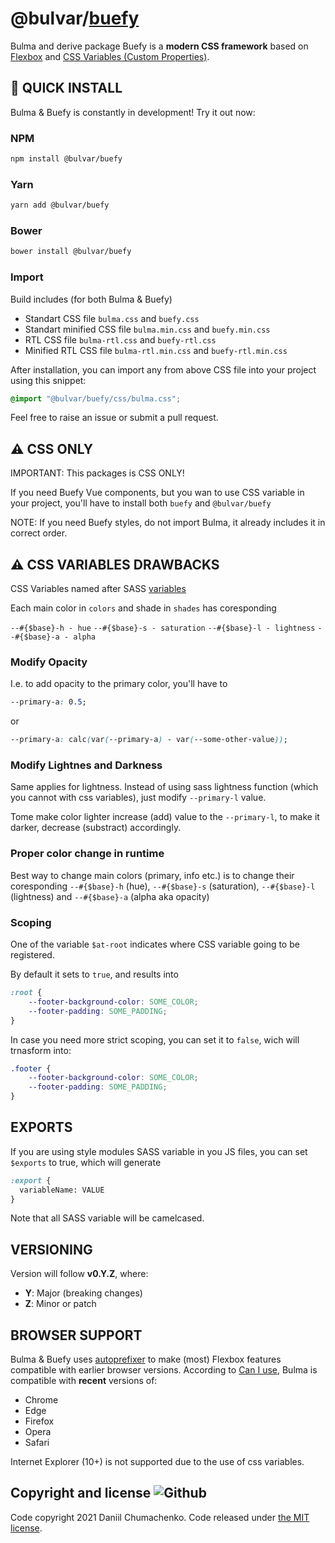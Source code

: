 # @bulvar/[buefy](https://buefy.org)

Bulma and derive package Buefy is a **modern CSS framework** based on [Flexbox](https://developer.mozilla.org/en-US/docs/Web/CSS/CSS_Flexible_Box_Layout/Using_CSS_flexible_boxes) and [CSS Variables (Custom Properties)](https://developer.mozilla.org/en-US/docs/Web/CSS/Using_CSS_custom_properties).

## 🚀 QUICK INSTALL

Bulma & Buefy is constantly in development! Try it out now:

### NPM

```sh
npm install @bulvar/buefy
```

### Yarn

```sh
yarn add @bulvar/buefy
```

### Bower

```sh
bower install @bulvar/buefy
```

### Import

Build includes (for both Bulma & Buefy)

-   Standart CSS file `bulma.css` and `buefy.css`
-   Standart minified CSS file `bulma.min.css` and `buefy.min.css`
-   RTL CSS file `bulma-rtl.css` and `buefy-rtl.css`
-   Minified RTL CSS file `bulma-rtl.min.css` and `buefy-rtl.min.css`

After installation, you can import any from above CSS file into your project using this snippet:

```css
@import "@bulvar/buefy/css/bulma.css";
```

Feel free to raise an issue or submit a pull request.

## ⚠️ CSS ONLY

IMPORTANT: This packages is CSS ONLY!

If you need Buefy Vue components, but you wan to use CSS variable in your project, you'll have to install both `buefy` and `@bulvar/buefy`

NOTE: If you need Buefy styles, do not import Bulma, it already includes it in correct order.

## ⚠️ CSS VARIABLES DRAWBACKS

CSS Variables named after SASS [variables](https://bulma.io/documentation/overview/variables/)

Each main color in `colors` and shade in `shades` has coresponding

`--#{$base}-h - hue`
`--#{$base}-s - saturation`
`--#{$base}-l - lightness`
`--#{$base}-a - alpha`

### Modify Opacity

I.e. to add opacity to the primary color, you'll have to

```css
--primary-a: 0.5;
```

or

```css
--primary-a: calc(var(--primary-a) - var(--some-other-value));
```

### Modify Lightnes and Darkness

Same applies for lightness. Instead of using sass lightness function (which you cannot with css variables), just modify `--primary-l` value.

Tome make color lighter increase (add) value to the `--primary-l`, to make it darker, decrease (substract) accordingly.

### Proper color change in runtime

Best way to change main colors (primary, info etc.) is to change their coresponding `--#{$base}-h` (hue), `--#{$base}-s` (saturation),
`--#{$base}-l` (lightness) and `--#{$base}-a` (alpha aka opacity)

### Scoping

One of the variable `$at-root` indicates where CSS variable going to be registered.

By default it sets to `true`, and results into

```css
:root {
    --footer-background-color: SOME_COLOR;
    --footer-padding: SOME_PADDING;
}
```

In case you need more strict scoping, you can set it to `false`, wich will trnasform into:

```css
.footer {
    --footer-background-color: SOME_COLOR;
    --footer-padding: SOME_PADDING;
}
```

## EXPORTS

If you are using style modules SASS variable in you JS files, you can set `$exports` to true, which will generate

```sass
:export {
  variableName: VALUE
}
```

Note that all SASS variable will be camelcased.

## VERSIONING

Version will follow **v0.Y.Z**, where:

-   **Y**: Major (breaking changes)
-   **Z**: Minor or patch

## BROWSER SUPPORT

Bulma & Buefy uses [autoprefixer](https://github.com/postcss/autoprefixer) to make (most) Flexbox features compatible with earlier browser versions. According to [Can I use](https://caniuse.com/css-variables), Bulma is compatible with **recent** versions of:

-   Chrome
-   Edge
-   Firefox
-   Opera
-   Safari

Internet Explorer (10+) is not supported due to the use of css variables.

## Copyright and license ![Github](https://img.shields.io/github/license/daniil4udo/bulvar?logo=Github)

Code copyright 2021 Daniil Chumachenko. Code released under [the MIT license](https://github.com/daniil4udo/bulvar/blob/master/LICENSE).

[npm-link]: https://www.npmjs.com/package/bulvar
[awesome-link]: https://github.com/awesome-css-group/awesome-css
[awesome-badge]: https://cdn.rawgit.com/sindresorhus/awesome/d7305f38d29fed78fa85652e3a63e154dd8e8829/media/badge.svg
